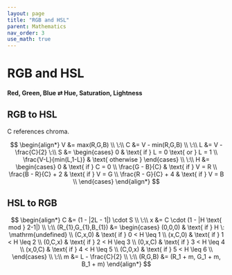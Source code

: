 ```yaml
---
layout: page
title: "RGB and HSL"
parent: Mathematics
nav_order: 3
use_math: true
---
```


# RGB and HSL
#### Red, Green, Blue $\rightleftarrows$ Hue, Saturation, Lightness

## RGB to HSL

C references chroma.

$$
\begin{align*}
V &= max(R,G,B) \\
\:\\
C &= V - min(R,G,B) \\
\:\\
L &= V - \frac{C}{2}
\:\\
S &= \begin{cases}
0 & \text{ if } L = 0 \text{ or } L = 1 \\
\frac{V-L}{min(L,1-L)} & \text{ otherwise }
\end{cases} \\
\:\\
H &= \begin{cases}
0 & \text{ if } C = 0 \\
\frac{G - B}{C} & \text{ if } V = R \\
\frac{B - R}{C} + 2 & \text{ if } V = G \\
\frac{R - G}{C} + 4 & \text{ if } V = B \\
\end{cases}
\end{align*}
$$

## HSL to RGB

$$
\begin{align*}
C &= (1 - |2L - 1|) \cdot S \\
\:\\
x &= C \cdot (1 - |H \text{ mod } 2-1|) \\
\:\\
(R_{1},G_{1},B_{1}) &=
\begin{cases}
(0,0,0) & \text{ if } H \: \mathrm{undefined} \\ 
(C,x,0) & \text{ if } 0 < H \leq 1 \\
(x,C,0) & \text{ if } 1 < H \leq 2 \\
(0,C,x) & \text{ if } 2 < H \leq 3 \\
(0,x,C) & \text{ if } 3 < H \leq 4 \\
(x,0,C) & \text{ if } 4 < H \leq 5 \\
(C,0,x) & \text{ if } 5 < H \leq 6 \\
\end{cases} \\
\:\\
m &= L - \frac{C}{2} \\
\:\\
(R,G,B) &= (R_1 + m, G_1 + m, B_1 + m)
\end{align*}
$$
